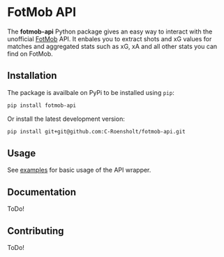 # FotMob API

The **fotmob-api** Python package gives an easy way to interact with the unofficial [FotMob](https://www.fotmob.com/) API.
It enbales you to extract shots and xG values for matches and aggregated stats such as xG, xA and all other stats you can find on FotMob.

## Installation

The package is availbale on PyPi to be installed using `pip`:

```bash
pip install fotmob-api
```

Or install the latest development version:

```bash
pip install git+git@github.com:C-Roensholt/fotmob-api.git
```

## Usage

See [examples](./examples/) for basic usage of the API wrapper.

## Documentation

ToDo!

## Contributing

ToDo!
